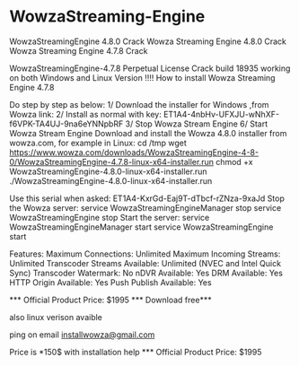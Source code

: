 # WowzaStreaming-Engine
WowzaStreamingEngine 4.8.0 Crack
Wowza Streaming Engine 4.8.0 Crack 
Wowza Streaming Engine 4.7.8 Crack

WowzaStreamingEngine-4.7.8 Perpetual License Crack build 18935 working on both Windows and Linux Version !!!! 
How to install Wowza Streaming Engine 4.7.8

Do step by step as below: 
1/ Download the installer for Windows ,from Wowza link: 
2/ Install as normal with key: ET1A4-4nbHv-UFXJU-wNhXF-f6VPK-TA4UJ-9na6eYNNpbRF 
3/ Stop Wowza Stream Engine 
6/ Start Wowza Stream Engine
Download and install the Wowza 4.8.0 installer from wowza.com, for example in Linux: 
cd /tmp wget https://www.wowza.com/downloads/WowzaStreamingEngine-4-8-0/WowzaStreamingEngine-4.7.8-linux-x64-installer.run 
chmod +x WowzaStreamingEngine-4.8.0-linux-x64-installer.run 
./WowzaStreamingEngine-4.8.0-linux-x64-installer.run

Use this serial when asked: ET1A4-KxrGd-Eaj9T-dTbcf-rZNza-9xaJd
Stop the Wowza server: service WowzaStreamingEngineManager stop service WowzaStreamingEngine stop
Start the server: service WowzaStreamingEngineManager start service WowzaStreamingEngine start

Features:
Maximum Connections: Unlimited
Maximum Incoming Streams: Unlimited
Transcoder Streams Available: Unlimited (NVEC and Intel Quick Sync)
Transcoder Watermark: No
nDVR Available: Yes
DRM Available: Yes
HTTP Origin Available: Yes
Push Publish Available: Yes

*** Official Product Price: $1995
*** Download free***

also linux verison avaible

ping on email installwowza@gmail.com

Price is *150$ with installation help
*** Official Product Price: $1995
